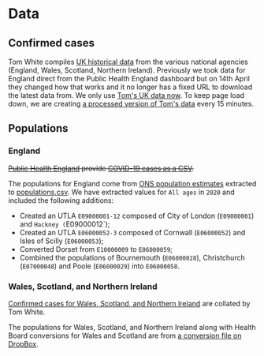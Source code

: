 # Data

## Confirmed cases

Tom White compiles [UK historical data](https://github.com/tomwhite/covid-19-uk-data) from the various national agencies (England, Wales, Scotland, Northern Ireland). Previously we took data for England direct from the Public Health England dashboard but on 14th April they changed how that works and it no longer has a fixed URL to download the latest data from. We only use [Tom's UK data now](https://github.com/tomwhite/covid-19-uk-data/blob/master/data/covid-19-cases-uk.csv). To keep page load down, we are creating [a processed version of Tom's data](utla.json) every 15 minutes.

## Populations

### England

~~[Public Health England](https://www.gov.uk/government/publications/covid-19-track-coronavirus-cases) provide [COVID-19 cases as a CSV](https://www.arcgis.com/home/item.html?id=b684319181f94875a6879bbc833ca3a6).~~

The populations for England come from [ONS population estimates](https://www.ons.gov.uk/peoplepopulationandcommunity/populationandmigration/populationprojections/datasets/localauthoritiesinenglandtable2) extracted to [populations.csv](populations.csv). We have extracted values for `All ages` in `2020` and included the following additions:

* Created an UTLA `E09000001-12` composed of City of London (`E09000001`) and `Hackney (`E09000012`);
* Created an UTLA `E06000052-3` composed of Cornwall (`E06000052`) and Isles of Scilly (`E06000053`);
* Converted Dorset from `E10000009` to `E06000059`;
* Combined the populations of Bournemouth (`E06000028`), Christchurch (`E07000048`) and Poole (`E06000029`) into `E06000058`.

### Wales, Scotland, and Northern Ireland

[Confirmed cases for Wales, Scotland, and Northern Ireland](https://github.com/tomwhite/covid-19-uk-data/blob/master/data/covid-19-cases-uk.csv) are collated by Tom White.

The populations for Wales, Scotland, and Northern Ireland along with Health Board conversions for Wales and Scotland are from [a conversion file on DropBox](https://www.dropbox.com/s/s2en5rf72zpdbag/Health%20Board%20to%20LA%20Look%20Up.xlsx?dl=0).
